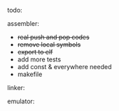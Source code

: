 todo:

assembler:
- ~~real push and pop codes~~
- ~~remove local symbols~~
- ~~export to elf~~
- add more tests
- add const & everywhere needed
- makefile

linker:

emulator:
